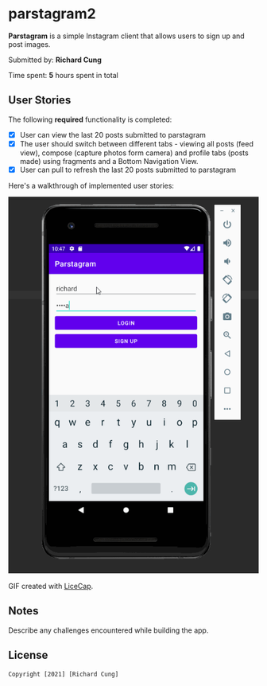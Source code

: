 # parstagram2

**Parstagram** is a simple Instagram client that allows users to sign up and post images.

Submitted by: **Richard Cung**

Time spent: **5** hours spent in total

## User Stories

The following **required** functionality is completed:

* [x] User can view the last 20 posts submitted to parstagram
* [x] The user should switch between different tabs - viewing all posts (feed view), compose (capture photos form camera) and profile tabs (posts made) using fragments and a Bottom Navigation View.
* [x] User can pull to refresh the last 20 posts submitted to parstagram

Here's a walkthrough of implemented user stories:

<img src='https://github.com/rcung000/parstagram2/blob/main/Parstagram_Operation.gif' title='Parstagram Operations' width=''/>

GIF created with [LiceCap](http://www.cockos.com/licecap/).

## Notes

Describe any challenges encountered while building the app.

## License

    Copyright [2021] [Richard Cung]
